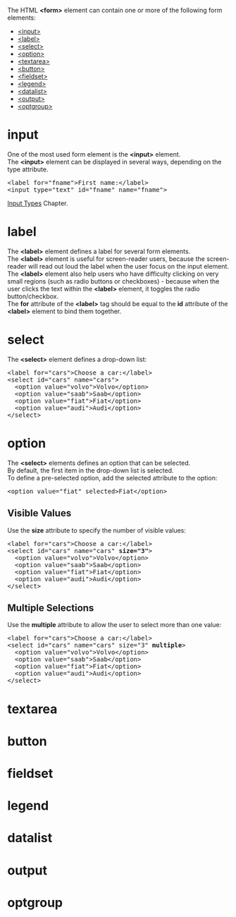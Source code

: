 The HTML <b>&lt;form&gt;</b> element can contain one or more of the following form elements:
<ul>
  <li><a href="#input">&lt;input&gt;</a></li>
  <li><a href="#label">&lt;label&gt;</a></li>
  <li><a href="#select">&lt;select&gt;</a></li>
  <li><a href="#option">&lt;option&gt;</a></li>
  <li><a href="#textarea">&lt;textarea&gt;</a></li>
  <li><a href="#button">&lt;button&gt;</a></li>
  <li><a href="#fieldset">&lt;fieldset&gt;</a></li>
  <li><a href="#legend">&lt;legend&gt;</a></li>
  <li><a href="#datalist">&lt;datalist&gt;</a></li>
  <li><a href="#output">&lt;output&gt;</a></li>
  <li><a href="#optgroup">&lt;optgroup&gt;</a></li>
</ul>
<h1>input</h1>
One of the most used form element is the <b>&lt;input&gt;</b> element.
<br>
The <b>&lt;input&gt;</b> element can be displayed in several ways, depending on the type attribute.
<pre>
&lt;label for="fname"&gt;First name:&lt;/label&gt;
&lt;input type="text" id="fname" name="fname"&gt;
</pre>
<a href="InputTypes.md">Input Types</a> Chapter.
<h1>label</h1>
The <b>&lt;label&gt;</b> element defines a label for several form elements.
<br>
The <b>&lt;label&gt;</b> element is useful for screen-reader users, because the screen-reader will read out loud the label when the user focus on the input element.
<br>
The <b>&lt;label&gt;</b> element also help users who have difficulty clicking on very small regions (such as radio buttons or checkboxes) - because when the user clicks the text within the <b>&lt;label&gt;</b> element, it toggles the radio button/checkbox.
<br>
The <b>for</b> attribute of the <b>&lt;label&gt;</b> tag should be equal to the <b>id</b> attribute of the <b>&lt;label&gt;</b> element to bind them together.
<h1>select</h1>
The <b>&lt;select&gt;</b> element defines a drop-down list:
<pre>
&lt;label for="cars"&gt;Choose a car:&lt;/label&gt;
&lt;select id="cars" name="cars"&gt;
  &lt;option value="volvo"&gt;Volvo&lt;/option&gt;
  &lt;option value="saab"&gt;Saab&lt;/option&gt;
  &lt;option value="fiat"&gt;Fiat&lt;/option&gt;
  &lt;option value="audi"&gt;Audi&lt;/option&gt;
&lt;/select&gt;
</pre>
<h1>option</h1>
The <b>&lt;select&gt;</b> elements defines an option that can be selected.
<br>
By default, the first item in the drop-down list is selected.
<br>
To define a pre-selected option, add the selected attribute to the option:
<pre>&lt;option value="fiat" selected&gt;Fiat&lt;/option&gt;</pre>
<h2>Visible Values</h2>
Use the <b>size</b> attribute to specify the number of visible values:
<pre>
&lt;label for="cars"&gt;Choose a car:&lt;/label&gt;
&lt;select id="cars" name="cars" <b>size="3"</b>&gt;
  &lt;option value="volvo"&gt;Volvo&lt;/option&gt;
  &lt;option value="saab"&gt;Saab&lt;/option&gt;
  &lt;option value="fiat"&gt;Fiat&lt;/option&gt;
  &lt;option value="audi"&gt;Audi&lt;/option&gt;
&lt;/select&gt;
</pre>
<h2>Multiple Selections</h2>
Use the <b>multiple</b> attribute to allow the user to select more than one value:
<pre>
&lt;label for="cars"&gt;Choose a car:&lt;/label&gt;
&lt;select id="cars" name="cars" size="3" <b>multiple</b>&gt;
  &lt;option value="volvo"&gt;Volvo&lt;/option&gt;
  &lt;option value="saab"&gt;Saab&lt;/option&gt;
  &lt;option value="fiat"&gt;Fiat&lt;/option&gt;
  &lt;option value="audi"&gt;Audi&lt;/option&gt;
&lt;/select&gt;
</pre>
<h1>textarea</h1>
<h1>button</h1>
<h1>fieldset</h1>
<h1>legend</h1>
<h1>datalist</h1>
<h1>output</h1>
<h1>optgroup</h1>
